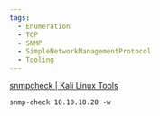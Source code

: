 ```yaml
---
tags:
  - Enumeration
  - TCP
  - SNMP
  - SimpleNetworkManagementProtocol
  - Tooling
---
```


[snmpcheck | Kali Linux Tools](https://www.kali.org/tools/snmpcheck/)


```
snmp-check 10.10.10.20 -w
```